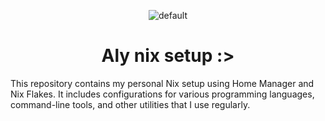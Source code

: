 <div align=center>
  
  ![default](https://github.com/user-attachments/assets/4d7bf000-650a-4aa8-9a3b-cbbb209844c4)

  
  <h1>Aly nix setup :></h1>
</div>

This repository contains my personal Nix setup using Home Manager and Nix Flakes. It includes configurations for various programming languages, command-line tools, and other utilities that I use regularly.
